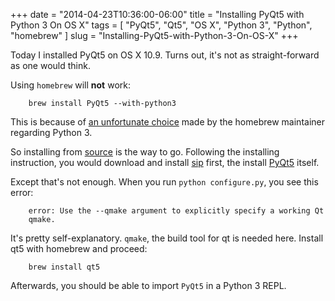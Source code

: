 +++
date = "2014-04-23T10:36:00-06:00"
title = "Installing PyQt5 with Python 3 On OS X"
tags = [ "PyQt5", "Qt5", "OS X", "Python 3", "Python", "homebrew" ]
slug = "Installing-PyQt5-with-Python-3-On-OS-X"
+++

Today I installed PyQt5 on OS X 10.9. Turns out, it's not as straight-forward
as one would think.

Using `homebrew` will __not__ work:

        brew install PyQt5 --with-python3

This is because of [an unfortunate choice][homebrew issue] made by the
homebrew maintainer regarding Python 3.

So installing from [source][installing PyQt5] is the way to go. Following the
installing instruction, you would download and install [sip][installing sip]
first, the install [PyQt5][installing PyQt5] itself.

Except that's not enough. When you run `python configure.py`, you see this
error:

        error: Use the --qmake argument to explicitly specify a working Qt
        qmake.

It's pretty self-explanatory. `qmake`, the build tool for qt is needed here.
Install qt5 with homebrew and proceed:

        brew install qt5

Afterwards, you should be able to import `PyQt5` in a Python 3 REPL.

[homebrew issue]: https://github.com/Homebrew/homebrew/issues/25735
[installing PyQt5]: http://pyqt.sourceforge.net/Docs/PyQt5/installation.html
[installing sip]: http://pyqt.sourceforge.net/Docs/sip4/installation.html
